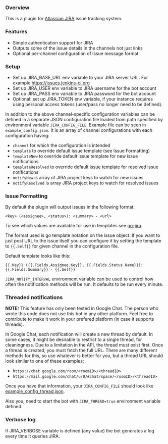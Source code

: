 ### Overview

This is a plugin for [Atlassian JIRA](https://www.atlassian.com/software/jira)
issue tracking system.

### Features
* Simple authentication support for JIRA
* Outputs some of the issue details in the channels not just links
* Optional per-channel configuration of issue message format

### Setup
* Set up JIRA_BASE_URL env variable to your JIRA server URL. For example
  https://issues.jenkins-ci.org
* Set up JIRA_USER env variable to JIRA username for the bot account
* Set up JIRA_PASS env variable to JIRA password for the bot account
* Optional: set up JIRA_TOKEN env variable, if your instance requires
  using personal access tokens (user/pass no longer need to be defined).

In addition to the above channel-specific configuration variables can be defined
in a separate JSON configuration file loaded from path specified by environment
variable `JIRA_CONFIG_FILE`. Example file can be seen in
`example_config.json`. It is an array of channel configurations with each
configuration having:
 * `channel` for which the configuration is intended
 * `template` to override default issue template (see Issue Formatting)
 * `templateNew` to override default issue template for new issue notifications
 * `templateResolved` to override default issue template for resolved issue notifications
 * `notifyNew` is array of JIRA project keys to watch for new issues
 * `notifyResolved` is array JIRA project keys to watch for resolved issues

### Issue Formatting

By default the plugin will output issues in the following format:
```
<key> (<assignee>, <status>): <summary> - <url>
```
To see which values are available for use in templates see
[go-jira](https://github.com/andygrunwald/go-jira/blob/master/issue.go).

The format used is go template notation on the issue object. If you want to just
post URL to the issue itself you can configure it by setting the template to
`{{.Self}}` for given channel in the configuration file.

Default template looks like this:
```
{{.Key}} ({{.Fields.Assignee.Key}}, {{.Fields.Status.Name}}): {{.Fields.Summary}} - {{.Self}}
```

`JIRA_NOTIFY_INTERVAL` environment variable can be used to control how often the
notification methods will be run. It defaults to be run every minute.

### Threaded notifications
**NOTE:** This feature has only been tested in Google Chat. The person who wrote this code
          does not use this bot in any other platform. Feel free to contribute to make it
          work in your prefered platform (in case it supports threads).

In Google Chat, each notification will create a new thread by default. In some cases, it might
be desirable to restrict to a single thread, for cleaningness. Due to a limitation in the API,
the thread must exist first. Once a thread is created, you must fetch the full URL. There are
many different methods for this, so use whatever is better for you, but a thread URL
should look similar to one of these examples:
* `https://chat.google.com/room/<roomID>/<threadID>`
* `https://mail.google.com/chat/u/0/#chat/space/<roomID>/<threadID>`

Once you have that information, your `JIRA_CONFIG_FILE` should look like
[example_config_thread.json](example_config_thread.json).

Also you, need to start the bot with `JIRA_THREAD=true` environment variable defined.

### Verbose log
If JIRA_VERBOSE variable is defined (any value) the bot generates a log
every time it queries JIRA.
